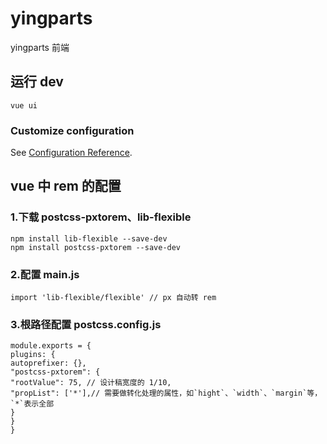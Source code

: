 # yingparts

yingparts 前端

## 运行 dev

    vue ui

### Customize configuration

See [Configuration Reference](https://cli.vuejs.org/config/).

## vue 中 rem 的配置

### 1.下载 postcss-pxtorem、lib-flexible

    npm install lib-flexible --save-dev
    npm install postcss-pxtorem --save-dev

### 2.配置 main.js

    import 'lib-flexible/flexible' // px 自动转 rem

### 3.根路径配置 postcss.config.js

    module.exports = {
    plugins: {
    autoprefixer: {},
    "postcss-pxtorem": {
    "rootValue": 75, // 设计稿宽度的 1/10,
    "propList": ['*'],// 需要做转化处理的属性，如`hight`、`width`、`margin`等，`*`表示全部
    }
    }
    }
